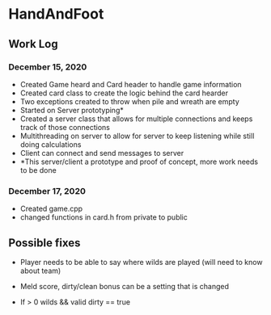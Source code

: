 # HandAndFoot

## Work Log
### December 15, 2020
+ Created Game heard and Card header to handle game information
+ Created card class to create the logic behind the card hearder
+ Two exceptions created to throw when pile and wreath are empty
+ Started on Server prototyping*
+ Created a server class that allows for multiple connections and keeps track of those connections
+ Multithreading on server to allow for server to keep listening while still doing calculations
+ Client can connect and send messages to server
+ *This server/client a prototype and proof of concept, more work needs to be done

### December 17, 2020
+ Created game.cpp
+ changed functions in card.h from private to public

## Possible fixes
+ Player needs to be able to say where wilds are played (will need to know about team)
+ Meld score, dirty/clean bonus can be a setting that is changed

+ If > 0 wilds && valid  dirty == true
